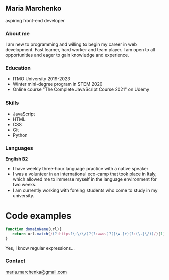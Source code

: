 ## Maria Marchenko

aspiring front-end developer

### About me

I am new to programming and willing to begin my career in web development. Fast learner, hard worker and team player. I am open to all opportunities and eager to gain knowledge and experience. 

### Education

* ITMO University 2019-2023
* Winter mini-degree program in STEM 2020
* Online course "The Complete JavaScript Course 2021" on Udemy

### Skills

* JavaScript
* HTML
* CSS
* Git
* Python

### Languages

**English B2**

* I have weekly three-hour language practice with a native speaker
* I was a volunteer in an international eco-camp that took place in Italy, which allowed me to immerse myself in the language environment for two weeks.
* I am currently working with foreing students who come to study in my university.

# Code examples

```javascript
function domainName(url){
   return url.match(/(?:https?\:\/\/)?(?:www.)?([\w-]+)(?:(\.|\/))/)[1]
}
```

Yes, I know regular expressions...

### Contact

maria.marchenka@gmail.com